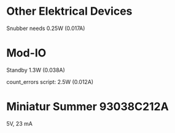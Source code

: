 # Other Elektrical Devices

Snubber needs 0.25W (0.017A)

# Mod-IO

Standby 1.3W (0.038A)

count_errors script: 2.5W (0.012A)

# Miniatur Summer 93038C212A

5V, 23 mA
